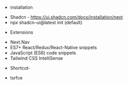 
* installation
- Shadcn -  https://ui.shadcn.com/docs/installation/next
- npx shadcn-ui@latest init (default)

* Extensions
- Next.Nav
- ES7+ React/Redux/React-Native snippets
- JavaScript (ES6) code snippets
- Tailwind CSS IntelliSense


* Shortcut-
- tsrfce